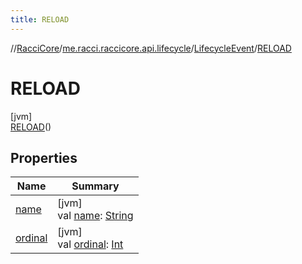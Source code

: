 ```yaml
---
title: RELOAD
---
```

//[RacciCore](../../../../index.html)/[me.racci.raccicore.api.lifecycle](../../index.html)/[LifecycleEvent](../index.html)/[RELOAD](index.html)



# RELOAD



[jvm]\
[RELOAD](index.html)()



## Properties


| Name | Summary |
|---|---|
| [name](../../../me.racci.raccicore.api.utils.collections/-observable-action/-a-d-d/index.html#-372974862%2FProperties%2F863300109) | [jvm]<br>val [name](../../../me.racci.raccicore.api.utils.collections/-observable-action/-a-d-d/index.html#-372974862%2FProperties%2F863300109): [String](https://kotlinlang.org/api/latest/jvm/stdlib/kotlin/-string/index.html) |
| [ordinal](../../../me.racci.raccicore.api.utils.collections/-observable-action/-a-d-d/index.html#-739389684%2FProperties%2F863300109) | [jvm]<br>val [ordinal](../../../me.racci.raccicore.api.utils.collections/-observable-action/-a-d-d/index.html#-739389684%2FProperties%2F863300109): [Int](https://kotlinlang.org/api/latest/jvm/stdlib/kotlin/-int/index.html) |

